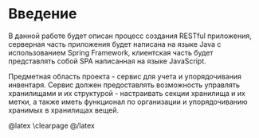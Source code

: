 # Введение

В данной работе будет описан процесс создания RESTful приложения, серверная часть приложения будет написана на языке Java c использованием Spring Framework, клиентская часть будет представлять собой SPA написанная на языке JavaScript.

Предметная область проекта - сервис для учета и упорядочивания инвентаря. Сервис должен предоставлять возможность управлять хранилищами и их структурой - настраивать секции хранилища и их метки, а также иметь функционал по организации и упорядочиванию хранимых в хранилищах вещей.

@latex
\clearpage
@/latex